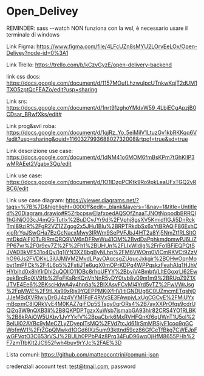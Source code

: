 # Open_Delivey

REMINDER: sass --watch NON funziona con la wsl, è necessario usare il terminale di windows

Link Figma: https://www.figma.com/file/4LFcUZn8sMYU2LOrvEeLOx/Open-Delivey?node-id=0%3A1

Link Trello: https://trello.com/b/kCzvGyzE/open-delivery-backend

link css docs: https://docs.google.com/document/d/1157MOufLhzwuIpcUTnkwKqjT2dUM1TXO5zptQcFEAZo/edit?usp=sharing

Link srs: https://docs.google.com/document/d/1nrt91zghoYMdvW59_4LbjECgApzjB0CDsar_BRwfXks/edit#


Link prog&svil roba: https://docs.google.com/document/d/1qjRz_Yo_5eiMilV1LtuzGv1kbRKKqq6V/edit?usp=sharing&ouid=116032799368802732008&rtpof=true&sd=true

Link descrizione use case: https://docs.google.com/document/d/1dNM41o6MOM6fmBsKPm7tGhKlIP3wMRAEet2Vgabx3Qg/edit

Link use case: https://docs.google.com/document/d/1O1lDzgPCKtk9Ro9pkLeaUFxTGQ2vRBC6/edit

Link use case diagram: https://viewer.diagrams.net/?tags=%7B%7D&highlight=0000ff&edit=_blank&layers=1&nav=1&title=Untitled%20Diagram.drawio#R5ZrbcpswEIafxpedAQSOfZnaaTJNOtNppodbBRRQI1hGiNjO03cJ4mQ5iTutIx%2BuDCvJYr9d%2FVphj8gsXV5KmidfIGJi5DnRckTmI89ziR%2FgR2VZ1ZZgog2x5JHu1Blu%2BRPTRkdbSx6xYtBRAQjF86ExhCxjoRrYqJSwGHa7BzGcNacxMwy3IRWm9SePVFJbJ4HT2a8Yj5NmZtfRLSltOmtDkdAIFj0TuRiRmQRQ9VW6nDFRwWu41OM%2BvdDaPphkmdpmwPJ6LiZPP67vr%2F0r9ev7Z%2F%2Fh1%2BUHUn%2FLIxWldlg%2FrFo1BFiEQPQtSJVADBkVF531o4Qyi1g1jYN3XZ8bgByNLhp%2FM6VWOrq0VICmRKVCt9ZzVhO96Js2FVDKkL3iUJMjVMZMvdLPayOAqcsgZUqucJxkgir%2BOHwOqnMobvt1mPFCk%2F4L6p5%2FstiJTe6ugX0mOPrKDPq4WPPqskzFeahAIq1HJhVHYbihd0x8hYIrDhl2uQOlIO11OBc8rhpUFYY%2BbyiV4BmbtVLltEGoxrLl62EwqekBrcRojXV9fb%2FoFKsRrKQnVhNnR5yDY0tvb8v09m1m9%2BRUqZ9Z1XJTVE4Ee6%2BKscHdwA4y4hn6a%2BIXAsvFCvMi4Yrd5vTZ%2FwVWrJsg%2FpMWE%2F9tLXa99xRjs9YQEPPMKiXfHVIitiGNDUg8C0UZmcmETqshj0JJeMBdXVRlwjyDrGJ4z4VYM1FdF4RVxSE3FAwpjyLxUgCGCvE%2FMjUYxmBqxmC8IQRkVyE4M0KAZ7qiFOp5STspy0qrORs4%2B7ayXXPrOfqs9cdrUQi2q3W9nQXB3Ii%2B8QKPDPTgzxXuWsb7jsmabGA93hlr82CRS4YO1RLBK%2B8kRAiOW5UKby1JyYYkfV%2BpaCbrk6MxRVHFQnKf6qUWnT1U5oI%2BelUl02AYBc9yMeCZLyZDyeplTsMQ%2FVd7tcJd61lrSmMRSjyF1coo9qGCWofmW1%2FrZGpQMwkd1OGd6IXz5um93kttnd59cz86GfCeTfBkg7CWEJpFwGFVqtO3C653rVSJ%2BULh0PPbP4z8Prq34FuD96wqOjHfM8655PHh%2F7zmTtbKlt2JC952fwh4buv9rYJc%2FAE%3D

Lista comuni: https://github.com/matteocontrini/comuni-json


credenziali account test: test@tmail.com, password



